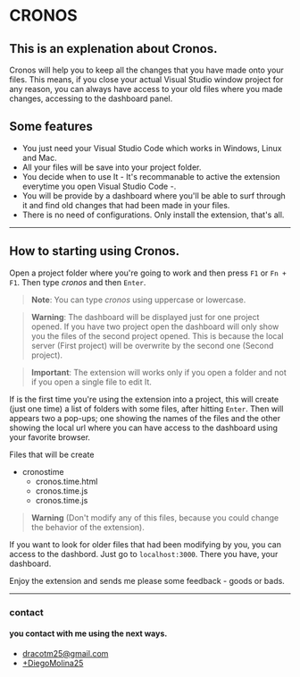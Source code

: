 # **CRONOS**
## This is an explenation about Cronos. 

Cronos will help you to keep all the changes that you have made onto your files. This means, if you close your actual Visual Studio window project for any reason, you can always have access to your old files where you made changes, accessing to the dashboard panel.

## Some features
* You just need your Visual Studio Code which works in Windows, Linux and Mac.
* All your files will be save into your project folder.
* You decide when to use It - It's recommanable to active the extension everytime you open Visual Studio Code -.
* You will be provide by a dashboard where you'll be able to surf through it and find old changes that had been made in your files.
* There is no need of configurations. Only install the extension, that's all.

***

## How to starting using Cronos.

Open a project folder where you're going to work and then press `F1` or `Fn + F1`. Then type *cronos* and then `Enter`.

>**Note**: You can type *cronos* using uppercase or lowercase.

>**Warning**: The dashboard will be displayed just for one project opened. If you have two project open the dashboard will only show you the files of the second project opened. This is because the local server (First project) will be overwrite by the second one (Second project).

>**Important**: The extension will works only if you open a folder and not if you open a single file to edit It.

If is the first time you're using the extension into a project, this will create (just one time) a list of folders with some files, after hitting `Enter`. Then will appears two a pop-ups; one showing
the names of the files and the other showing the local url where you can have access to the dashboard using your favorite browser.

Files that will be create
- cronostime
    - cronos.time.html
    - cronos.time.js
    - cronos.time.js
   
>**Warning** (Don't modify any of this files, because you could change the behavior of the extension).

If you want to look for older files that had been modifying by you, you can access to the dashbord. Just go to
`localhost:3000`. There you have, your dashboard.

Enjoy the extension and sends me please some feedback - goods or bads.

***

### **contact**
#### you contact with me using the next ways.
* dracotm25@gmail.com
* [+DiegoMolina25](https://plus.google.com/+DiegoMolina25 "titulo")
